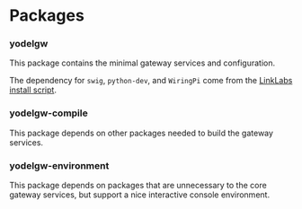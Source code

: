 # Packages

### yodelgw

This package contains the minimal gateway services and configuration.

The dependency for `swig`, `python-dev`, and `WiringPi` come
from the [LinkLabs install script](https://github.com/mirakonta/Raspberry-PI-Link-Labs-LoRaWAN-Gateway/blob/spi/install.sh).

### yodelgw-compile

This package depends on other packages needed to build the gateway services.

### yodelgw-environment

This package depends on packages that are unnecessary to the core gateway
services, but support a nice interactive console environment.
